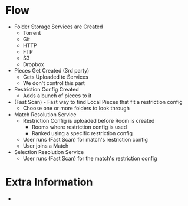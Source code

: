 
# Flow
- Folder Storage Services are Created
  - Torrent
  - Git
  - HTTP
  - FTP
  - S3
  - Dropbox
- Pieces Get Created (3rd party)
  - Gets Uploaded to Services
  - We don't control this part
- Restriction Config Created
  - Adds a bunch of pieces to it
- (Fast Scan) - Fast way to find Local Pieces that fit a restriction config
  - Choose one or more folders to look through
- Match Resolution Service
  - Restriction Config is uploaded before Room is created
    - Rooms where restriction config is used
    - Ranked using a specific restriction config
  - User runs (Fast Scan) for match's restriction config
  - User joins a Match
- Selection Resolution Service
  - User runs (Fast Scan) for the match's restriction config


# Extra Information
-

